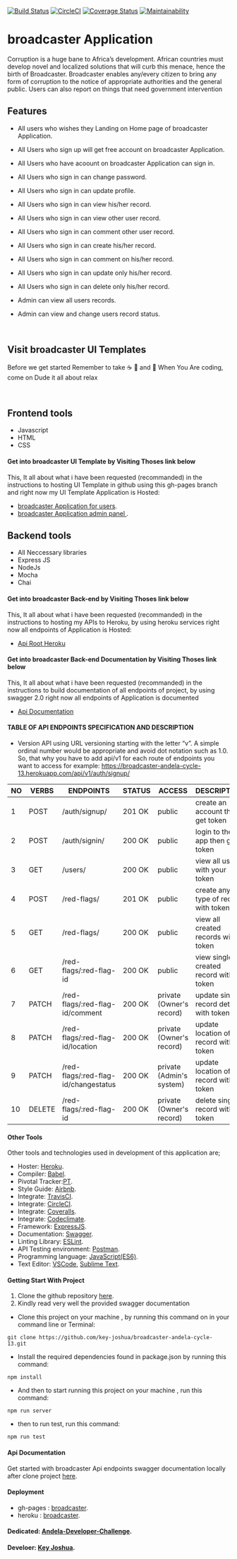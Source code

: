 [![Build Status](https://travis-ci.org/key-joshua/broadcaster-andela-cycle-13.svg?branch=develop)](https://travis-ci.org/key-joshua/broadcaster-andela-cycle-13)
[![CircleCI](https://circleci.com/gh/key-joshua/broadcaster-andela-cycle-13.svg?style=svg)](https://circleci.com/gh/key-joshua/broadcaster-andela-cycle-13)
[![Coverage Status](https://coveralls.io/repos/github/key-joshua/broadcaster-andela-cycle-13/badge.svg?branch=develop)](https://coveralls.io/github/key-joshua/broadcaster-andela-cycle-13?branch=develop)
[![Maintainability](https://api.codeclimate.com/v1/badges/7fc4405b4dea1a75adf9/maintainability)](https://codeclimate.com/github/key-joshua/broadcaster-andela-cycle-13/maintainability)

# broadcaster Application

Corruption is a huge bane to Africa’s development. African countries must develop novel and localized solutions that will curb this menace, hence the birth of Broadcaster. Broadcaster enables any/every citizen to bring any form of corruption to the notice of appropriate authorities and the general public. Users can also report on things that need government intervention
<br>

## Features

- All users who wishes they Landing on Home page of broadcaster Application.
- All Users who sign up will get free account on broadcaster Application.
- All Users who have acoount on broadcaster Application can sign in.
- All Users who sign in can change password.
- All Users who sign in can update profile.


- All Users who sign in can view his/her record.
- All Users who sign in can view other user record.
- All Users who sign in can comment other user record.

- All Users who sign in can create his/her record.
- All Users who sign in can comment on his/her record.
- All Users who sign in can update only his/her record.
- All Users who sign in can delete only his/her record.

- Admin can view all users records.
- Admin can view and change users record status.
 <br>

## Visit broadcaster UI Templates

Before we get started Remember to take  :coffee:   :pizza:  and :dancer:   When You Are coding, come on Dude it all about relax

 <br>

## Frontend tools

 - Javascript
 - HTML
 - CSS 

#### Get into broadcaster UI Template by Visiting Thoses link below

This, It all about what i have been requested (recommanded) in the instructions to hosting UI Template in github using this gh-pages branch and right now my UI Template Application is Hosted: 

- [broadcaster Application for users](https://key-joshua.github.io/broadcaster-andela-cycle-13/index.html).
- [broadcaster Application admin panel ](https://key-joshua.github.io/broadcaster-andela-cycle-13/UI/html/admin_signin.html).

## Backend tools

 - All Neccessary libraries
 - Express JS
 - NodeJs
 - Mocha
 - Chai

#### Get into broadcaster Back-end by Visiting Thoses link below

This, It all about what i have been requested (recommanded) in the instructions to hosting my APIs to Heroku, by using heroku services right now all endpoints of Application is Hosted: 

- [Api Root Heroku](https://broadcaster-andela-cycle-13.herokuapp.com/)


#### Get into broadcaster Back-end Documentation by Visiting Thoses link below

This, It all about what i have been requested (recommanded) in the instructions to build documentation of all endpoints of project, by using swagger 2.0 right now all endpoints of Application is documented

- [Api Documentation](https://broadcaster-andela-cycle-13.herokuapp.com/api/v1/documentation/)

#### TABLE OF API ENDPOINTS SPECIFICATION AND DESCRIPTION

- Version API using URL versioning starting with the letter “v”. A simple ordinal
  number would be appropriate and avoid dot notation such as 1.0. So, that why you have to add api/v1 
  for each route of endpoints you want to access for example: https://broadcaster-andela-cycle-13.herokuapp.com/api/v1/auth/signup/  


|NO  | VERBS  | ENDPOINTS                            | STATUS   | ACCESS                   | DESCRIPTION                             |
|----|--------|--------------------------------------|----------|--------------------------|-----------------------------------------|
| 1  | POST   | /auth/signup/                        |  201 OK  | public                   | create an account then get token        |
| 2  | POST   | /auth/signin/                        |  200 OK  | public                   | login to the app then get token         |
| 3  | GET    | /users/                              |  200 OK  | public                   | view all users with your token          |
| 4  | POST   | /red-flags/                          |  201 OK  | public                   | create any type of record with token    |
| 5  | GET    | /red-flags/                          |  200 OK  | public                   | view all created records with token     |
| 6  | GET    | /red-flags/:red-flag-id              |  200 OK  | public                   | view single created record with token   |
| 7  | PATCH  | /red-flags/:red-flag-id/comment      |  200 OK  | private (Owner's record) | update single record details with token |
| 8  | PATCH  | /red-flags/:red-flag-id/location     |  200 OK  | private (Owner's record) | update location of record with token    |
| 9  | PATCH  | /red-flags/:red-flag-id/changestatus |  200 OK  | private (Admin's system) | update location of record with token    |
| 10 | DELETE | /red-flags/:red-flag-id              |  200 OK  | private (Owner's record) | delete single record with token         |


#### Other Tools

Other tools and technologies used in development of this application are;
- Hoster: [Heroku](https://heroku.com/).
- Compiler: [Babel](https://babeljs.io/).
- Pivotal Tracker:[PT](https://www.pivotaltracker.com/n/projects/2379610).
- Style Guide: [Airbnb](https://airbnb.io/projects/javascript/).
- Integrate: [TravisCI](https://travis-ci.org/key-joshua/broadcaster-andela-cycle-13).
- Integrate: [CircleCI](https://circleci.com/gh/key-joshua/broadcaster-andela-cycle-13/).
- Integrate: [Coveralls](https://coveralls.io/github/key-joshua/broadcaster-andela-cycle-13).
- Integrate: [Codeclimate](https://codeclimate.com/github/key-joshua/broadcaster-andela-cycle-13).
- Framework: [ExpressJS](http://expressjs.com/).
- Documentation: [Swagger](https://swagger.io/).
- Linting Library: [ESLint](https://eslint.org/).
- API Testing environment: [Postman](https://www.getpostman.com).
- Programming language: [JavaScript(ES6)](https://developer.mozilla.org/en-US/docs/Web/JavaScript/).
- Text Editor: [VSCode](https://code.visualstudio.com), [Sublime Text](https://www.sublimetext.com/).

#### Getting Start With Project

1. Clone the github repository [here](https://github.com/key-joshua/broadcaster-andela-cycle-13.git). 
2. Kindly read very well the provided swagger documentation

- Clone this project on your machine , by running this command on in your command line or Terminal:
 ```
git clone https://github.com/key-joshua/broadcaster-andela-cycle-13.git
 ```
 - Install the required dependencies found in package.json by running this command:
 ```
npm install
 ```
 - And then to start running  this project on your machine , run this command:
 ```
npm run server
 ```
 - then to run test, run this command:
 ```
npm run test
```

#### Api Documentation

Get started with broadcaster Api endpoints swagger documentation locally after clone project [here](http://localhost:3000/api/v1/documentation).

#### Deployment

- gh-pages : [broadcaster](https://key-joshua.github.io/broadcaster-andela-cycle-13/).
- heroku : [broadcaster](https://broadcaster-andela-cycle-13.herokuapp.com/).
#### Dedicated: [Andela-Developer-Challenge](https://andela.com/).

#### Develoer: [Key Joshua](https://www.instagram.com/key_joshua/).